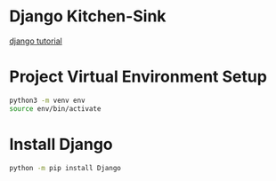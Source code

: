 # Django Kitchen-Sink

[django tutorial](https://docs.djangoproject.com/en/5.0/intro/tutorial01/)

# Project Virtual Environment Setup

```bash
python3 -m venv env
source env/bin/activate
```

# Install Django

```bash
python -m pip install Django
```
